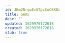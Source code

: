 ```yaml
---
id: JBm2NrqwEvGTpzCoO8KOc
title: Sem5
desc: ''
updated: 1629976172618
created: 1629976172618
stub: true
---
```


